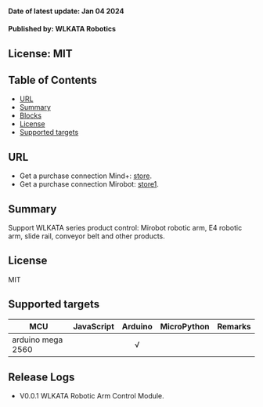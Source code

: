 #### Date of latest update: Jan 04 2024

#### Published by: WLKATA Robotics

License: MIT
---------------------------------------------------------

## Table of Contents

* [URL](#url)
* [Summary](#summary)
* [Blocks](#blocks)
* [License](#license)
* [Supported targets](#Supportedtargets)

## URL

* Get a purchase connection Mind+: [store](https://www.dfrobot.com/).
* Get a purchase connection Mirobot: [store1](https://www.wlkata.com/).

## Summary
Support WLKATA series product control: Mirobot robotic arm, E4 robotic arm, slide rail, conveyor belt and other products.



## License

MIT

## Supported targets

MCU                | JavaScript    | Arduino   | MicroPython    | Remarks
------------------ | :----------: | :----------: | :---------: | -----
arduino mega 2560  |              |       √      |             | 



## Release Logs
* V0.0.1  WLKATA Robotic Arm Control Module.
